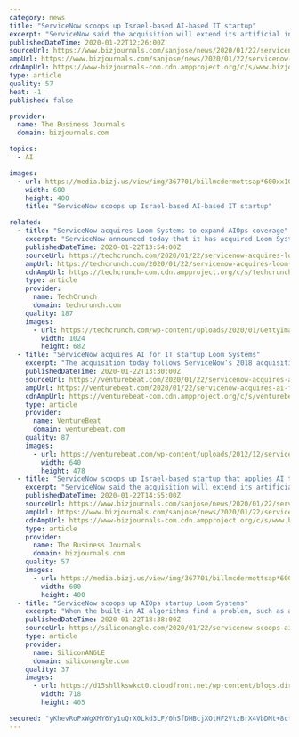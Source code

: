 ```yaml
---
category: news
title: "ServiceNow scoops up Israel-based AI-based IT startup"
excerpt: "ServiceNow said the acquisition will extend its artificial intelligence-powered operations capabilities, \"giving customers deeper insights into their digital operations so they can prevent and fix IT issues and find 'blind spots' at scale before they become problems."
publishedDateTime: 2020-01-22T12:26:00Z
sourceUrl: https://www.bizjournals.com/sanjose/news/2020/01/22/servicenow-scoops-up-israel-based-ai-based-startup.html
ampUrl: https://www.bizjournals.com/sanjose/news/2020/01/22/servicenow-scoops-up-israel-based-ai-based-startup.amp.html
cdnAmpUrl: https://www-bizjournals-com.cdn.ampproject.org/c/s/www.bizjournals.com/sanjose/news/2020/01/22/servicenow-scoops-up-israel-based-ai-based-startup.amp.html
type: article
quality: 57
heat: -1
published: false

provider:
  name: The Business Journals
  domain: bizjournals.com

topics:
  - AI

images:
  - url: https://media.bizj.us/view/img/367701/billmcdermottsap*600xx1014-676-5-0.jpg
    width: 600
    height: 400
    title: "ServiceNow scoops up Israel-based AI-based IT startup"

related:
  - title: "ServiceNow acquires Loom Systems to expand AIOps coverage"
    excerpt: "ServiceNow announced today that it has acquired Loom Systems ... reduce L1 incidents,” he told TechCrunch. Loom co-founder and CEO Gabby Menachem not surprisingly sees a similar value proposition. “By joining forces, we have the unique opportunity to bring together our AI innovations and ServiceNow’s AIOps capabilities to help customers ..."
    publishedDateTime: 2020-01-22T13:54:00Z
    sourceUrl: https://techcrunch.com/2020/01/22/servicenow-acquires-loom-systems-to-expand-aiops-coverage/
    ampUrl: https://techcrunch.com/2020/01/22/servicenow-acquires-loom-systems-to-expand-aiops-coverage/amp/
    cdnAmpUrl: https://techcrunch-com.cdn.ampproject.org/c/s/techcrunch.com/2020/01/22/servicenow-acquires-loom-systems-to-expand-aiops-coverage/amp/
    type: article
    provider:
      name: TechCrunch
      domain: techcrunch.com
    quality: 187
    images:
      - url: https://techcrunch.com/wp-content/uploads/2020/01/GettyImages-1173020463.jpg?w=1024
        width: 1024
        height: 682
  - title: "ServiceNow acquires AI for IT startup Loom Systems"
    excerpt: "The acquisition today follows ServiceNow’s 2018 acquisition of NLP startup Parlo to improve the Now platform. Loom Systems and others like Coralogix are part of a series of companies using machine learning to detect anomalous behavior or patterns in software logs. Like DevOps companies, AI for IT management or AIOps is a growing area of focus ..."
    publishedDateTime: 2020-01-22T13:30:00Z
    sourceUrl: https://venturebeat.com/2020/01/22/servicenow-acquires-ai-for-it-startup-loom-systems/
    ampUrl: https://venturebeat.com/2020/01/22/servicenow-acquires-ai-for-it-startup-loom-systems/amp/
    cdnAmpUrl: https://venturebeat-com.cdn.ampproject.org/c/s/venturebeat.com/2020/01/22/servicenow-acquires-ai-for-it-startup-loom-systems/amp/
    type: article
    provider:
      name: VentureBeat
      domain: venturebeat.com
    quality: 87
    images:
      - url: https://venturebeat.com/wp-content/uploads/2012/12/servicenow-ipo.jpg?fit=640%2C478&strip=all
        width: 640
        height: 478
  - title: "ServiceNow scoops up Israel-based startup that applies AI to IT"
    excerpt: "ServiceNow said the acquisition will extend its artificial intelligence-powered operations capabilities, \"giving customers deeper insights into their digital operations so they can prevent and fix IT issues and find 'blind spots' at scale before they become problems."
    publishedDateTime: 2020-01-22T14:55:00Z
    sourceUrl: https://www.bizjournals.com/sanjose/news/2020/01/22/servicenow-scoops-up-israel-based-ai-based-startup.html
    ampUrl: https://www.bizjournals.com/sanjose/news/2020/01/22/servicenow-scoops-up-israel-based-ai-based-startup.amp.html
    cdnAmpUrl: https://www-bizjournals-com.cdn.ampproject.org/c/s/www.bizjournals.com/sanjose/news/2020/01/22/servicenow-scoops-up-israel-based-ai-based-startup.amp.html
    type: article
    provider:
      name: The Business Journals
      domain: bizjournals.com
    quality: 57
    images:
      - url: https://media.bizj.us/view/img/367701/billmcdermottsap*600xx1014-676-5-0.jpg
        width: 600
        height: 400
  - title: "ServiceNow scoops up AIOps startup Loom Systems"
    excerpt: "When the built-in AI algorithms find a problem, such as a malfunctioning server or an application ... Loom Systems has racked up some big-name customers since launching in 2015. The startup’s software is used by the likes of Microsoft, the United Nations and Wipro Ltd., one of the world’s largest IT outsourcing providers."
    publishedDateTime: 2020-01-22T18:38:00Z
    sourceUrl: https://siliconangle.com/2020/01/22/servicenow-scoops-aiops-startup-loom-systems/
    type: article
    provider:
      name: SiliconANGLE
      domain: siliconangle.com
    quality: 37
    images:
      - url: https://d15shllkswkct0.cloudfront.net/wp-content/blogs.dir/1/files/2020/01/servicenow.png
        width: 718
        height: 405

secured: "yKhevRoPxWgXMY6Yy1uQrX0Lkd3LF/0hSfDHBcjXOtHF2VtzBrX4VbDMt+8ctq2y0xSk9zIbJuGcQqT2+jTn7L1nk5IgX0kLgcsCUjOELhQ2R0gkX5aCaCGZu1+kJJVgygJFpxVOxnHuyg92L949IVW9XXiE+QN5Iyeml7XynZw6EIH2ja5HiJQh+jDENqUtCLzsf4jwpGCM21Ugqs0exzRuzOsP9PjQv1UgG9sn5nLekUlKg6p7yBDUeqLDBdkeohakZ3FjsnXK4nCLqoPAdkOicRln7rgUoHLkYbnZ6N+s8LNhPN966fRbQ1Bq+16slQCGTMsE42JyDNWRRuiBLcR/RS9N3gp525HpUUERYDpdQ8ZoULuRuwzlTUDGXWahkf8orq62owxXqJnva4n6usjQDAiNeGwXkylKKwQiAmazTOqh4fcIkONZudwPMSYnv9C7EhonZR6Kra1TaOk/OA==;J7oDC0pp9BfujXZ7sPm6ew=="
---
```


